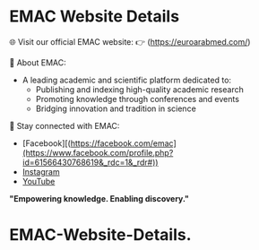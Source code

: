 # EMAC Website Details

🌐 Visit our official EMAC website:
👉 (https://euroarabmed.com/)

📖 About EMAC:
- A leading academic and scientific platform dedicated to:
  - Publishing and indexing high-quality academic research
  - Promoting knowledge through conferences and events
  - Bridging innovation and tradition in science

🔗 Stay connected with EMAC:
- [Facebook][(https://facebook.com/emac](https://www.facebook.com/profile.php?id=61566430768619&_rdc=1&_rdr#))
- [Instagram](https://instagram.com/emac)
- [YouTube](https://youtube.com/emac)

**"Empowering knowledge. Enabling discovery."**
# EMAC-Website-Details.

